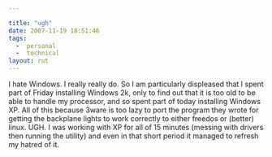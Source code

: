 ```yaml
---

title: "ugh"
date: 2007-11-19 18:51:46
tags:
  -  personal
  -  technical
layout: rut
---
```


I hate Windows.  I really really do.  So I am particularly displeased that I spent part of Friday installing Windows 2k, only to find out that it is too old to be able to handle my processor, and so spent part of today installing Windows XP.  All of this because 3ware is too lazy to port the program they wrote for getting the backplane lights to work correctly to either freedos or (better) linux.  UGH.  I was working with XP for all of 15 minutes (messing with drivers then running the utility) and even in that short period it managed to refresh my hatred of it. 


